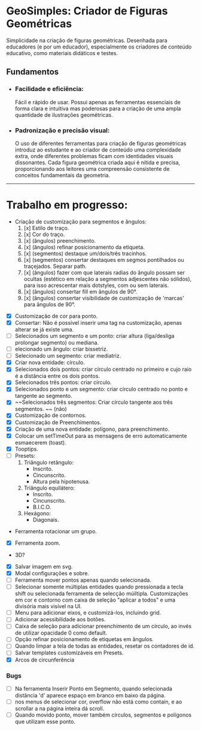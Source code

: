 # GeoSimples: Criador de Figuras Geométricas

Simplicidade na criação de figuras geométricas. Desenhada para educadores (e por um educador), especialmente os criadores de conteúdo educativo, como materiais didáticos e testes.

## Fundamentos

- ### Facilidade e eficiência:
  Fácil e rápido de usar. Possui apenas as ferramentas essenciais de forma clara e intuitiva mas poderosas para a criação de uma ampla quantidade de ilustrações geométricas.
- ### Padronização e precisão visual:
  O uso de diferentes ferramentas para criação de figuras geométricas introduz ao estudante e ao criador de conteúdo uma complexidade extra, onde diferentes problemas ficam com identidades visuais dissonantes. Cada figura geométrica criada aqui é nítida e precisa, proporcionando aos leitores uma compreensão consistente de conceitos fundamentais da geometria.

---

# Trabalho em progresso:

- Criação de customização para segmentos e ângulos:
  1. [x] Estilo de traço.
  2. [x] Cor do traço.
  3. [x] (ângulos) preenchimento.
  4. [x] (ângulos) refinar posicionamento da etiqueta.
  5. [x] (segmentos) destaque um/dois/três tracinhos.
  6. [x] (segmentos) consertar destaques em segmos pontilhados ou traçejados. Separar path.
  7. [x] (ângulos) fazer com que laterais radias do ângulo possam ser ocultas (estético em relação a segmentos adjescentes não sólidos), para isso acrescentar mais dotstyles, com ou sem laterais.
  8. [x] (ângulos) consertar fill em ângulos de 90°.
  9. [x] (ângulos) consertar visibilidade de customização de 'marcas' para ângulos de 90°.
- [x] Customização de cor para ponto.
- [x] Consertar: Não é possível inserir uma tag na customização, apenas alterar se já existe uma.
- [ ] Selecionados um segmento e um ponto: criar altura (liga/desliga prolongar segmento) ou mediana.
- [ ] elecionado um ângulo: criar bissetriz.
- [ ] Selecionado um segmento: criar mediatriz.
- [x] Criar nova entidade: círculo.
- [x] Selecionados dois pontos: criar círculo centrado no primeiro e cujo raio é a distância entre os dois pontos.
- [x] Selecionados três pontos: criar círculo.
- [x] Selecionados ponto e um segmento: criar círculo centrado no ponto e tangente ao segmento.
- [x] ~~Selecionados três segmentos: Criar círculo tangente aos três segmentos. ~~ (não)
- [x] Customização de contornos.
- [x] Customização de Preenchimentos.
- [x] Criação de uma nova entidade: polígono, para preenchimento.
- [x] Colocar um setTimeOut para as mensagens de erro automaticamente esmaecerem (toast).
- [x] Tooptips.
- [ ] Presets:
  1. Triângulo retângulo:
     - Inscrito.
     - Cincunscrito.
     - Altura pela hipotenusa.
  2. Triângulo equilátero:
     - Inscrito.
     - Cincunscrito.
     - B.I.C.O.
  3. Hexágono:
     - Diagonais.
- Ferramenta rotacionar um grupo.
- [x] Ferramenta zoom.
- 3D?
- [x] Salvar imagem em svg.
- [x] Modal configurações e sobre.
- [ ] Ferramenta mover pontos apenas quando selecionada.
- [ ] Selecionar somente múltiplas entidades quando pressionada a tecla shift ou selecionada ferramenta de selecção múiltipla. Customizações em cor e contorno com caixa de seleção "aplicar a todos" e uma divisória mais visível na UI.
- [ ] Menu para adicionar eixos, e customizá-los, incluindo grid.
- [ ] Adicionar acessibilidade aos botões.
- [ ] Caixa de seleção para adicionar preenchimento de um círculo, ao invés de utilizar opacidade 0 como default.
- [ ] Opção refinar posicionamento de etiquetas em ângulos.
- [ ] Quando limpar a tela de todas as entidades, resetar os contadores de id.
- [ ] Salvar templates customizáveis em Presets.
- [x] Arcos de circunferência

### Bugs

- [ ] Na ferramenta Inserir Ponto em Segmento, quando selecionada distância 'd' aparece espaço em branco em baixo da página.
- [ ] nos menus de selecionar cor, overflow não está como contain, e ao scrollar a na página inteira dá scroll.
- [ ] Quando movido ponto, mover também círculos, segmentos e polígonos que utilizam esse ponto.
